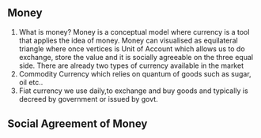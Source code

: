 ## Money 

1. What is money?
Money is a conceptual model where currency is a tool that applies the idea of money.
Money can visualised as equilateral triangle where once vertices is Unit of Account which allows us to do exchange, store the value and it is socially agreeable on the three equal side.
There are already two types of currency available in the market 
1. Commodity Currency which relies on quantum of goods such as sugar, oil etc..
2. Fiat currency we use daily,to exchange and buy goods and typically is decreed by government or issued by govt.

## Social Agreement of Money



